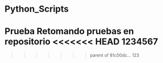 # Python_Scripts
Prueba
Retomando pruebas en repositorio
<<<<<<< HEAD
1234567
=======
>>>>>>> parent of 81c00dc... 123
